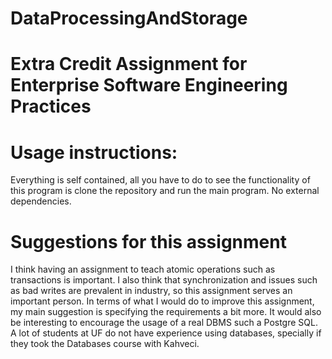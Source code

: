 # DataProcessingAndStorage

# Extra Credit Assignment for Enterprise Software Engineering Practices

# Usage instructions:
Everything  is self contained, all you have to do to see the functionality of this program is clone the repository and run the main program. 
No external dependencies.

# Suggestions for this assignment
I think having an assignment to teach atomic operations such as transactions is important. I also think that synchronization and issues such as bad writes are prevalent in industry, so this assignment serves an important person. In terms of what I would do to improve this assignment, my main suggestion is specifying the requirements a bit more. It would also be interesting to encourage the usage of a real DBMS such a Postgre SQL. A lot of students at UF do not have experience using databases, specially if they took the Databases course with Kahveci.
